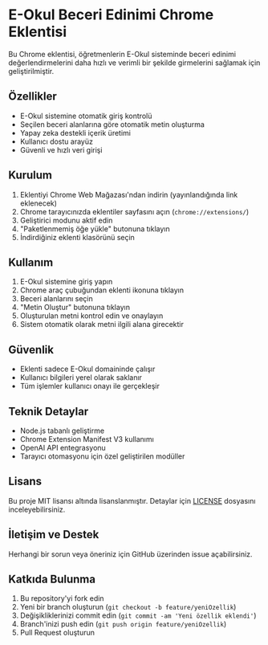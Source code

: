 # E-Okul Beceri Edinimi Chrome Eklentisi

Bu Chrome eklentisi, öğretmenlerin E-Okul sisteminde beceri edinimi değerlendirmelerini daha hızlı ve verimli bir şekilde girmelerini sağlamak için geliştirilmiştir.

## Özellikler

- E-Okul sistemine otomatik giriş kontrolü
- Seçilen beceri alanlarına göre otomatik metin oluşturma
- Yapay zeka destekli içerik üretimi
- Kullanıcı dostu arayüz
- Güvenli ve hızlı veri girişi

## Kurulum

1. Eklentiyi Chrome Web Mağazası'ndan indirin (yayınlandığında link eklenecek)
2. Chrome tarayıcınızda eklentiler sayfasını açın (`chrome://extensions/`)
3. Geliştirici modunu aktif edin
4. "Paketlenmemiş öğe yükle" butonuna tıklayın
5. İndirdiğiniz eklenti klasörünü seçin

## Kullanım

1. E-Okul sistemine giriş yapın
2. Chrome araç çubuğundan eklenti ikonuna tıklayın
3. Beceri alanlarını seçin
4. "Metin Oluştur" butonuna tıklayın
5. Oluşturulan metni kontrol edin ve onaylayın
6. Sistem otomatik olarak metni ilgili alana girecektir

## Güvenlik

- Eklenti sadece E-Okul domaininde çalışır
- Kullanıcı bilgileri yerel olarak saklanır
- Tüm işlemler kullanıcı onayı ile gerçekleşir

## Teknik Detaylar

- Node.js tabanlı geliştirme
- Chrome Extension Manifest V3 kullanımı
- OpenAI API entegrasyonu
- Tarayıcı otomasyonu için özel geliştirilen modüller

## Lisans

Bu proje MIT lisansı altında lisanslanmıştır. Detaylar için [LICENSE](LICENSE) dosyasını inceleyebilirsiniz.

## İletişim ve Destek

Herhangi bir sorun veya öneriniz için GitHub üzerinden issue açabilirsiniz.

## Katkıda Bulunma

1. Bu repository'yi fork edin
2. Yeni bir branch oluşturun (`git checkout -b feature/yeniOzellik`)
3. Değişikliklerinizi commit edin (`git commit -am 'Yeni özellik eklendi'`)
4. Branch'inizi push edin (`git push origin feature/yeniOzellik`)
5. Pull Request oluşturun 
